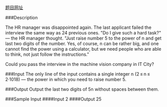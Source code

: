 [题目网址](http://acm.hust.edu.cn/vjudge/contest/view.action?cid=110995#problem/A)

###Description

The HR manager was disappointed again. The last applicant failed the interview the same way as 24 previous ones. "Do I give such a hard task?" — the HR manager thought. "Just raise number 5 to the power of n and get last two digits of the number. Yes, of course, n can be rather big, and one cannot find the power using a calculator, but we need people who are able to think, not just follow the instructions."

Could you pass the interview in the machine vision company in IT City?

###Input
The only line of the input contains a single integer n (2 ≤ n ≤ 2·1018) — the power in which you need to raise number 5.

###Output
Output the last two digits of 5n without spaces between them.

###Sample Input
####Input
2
####Output
25
